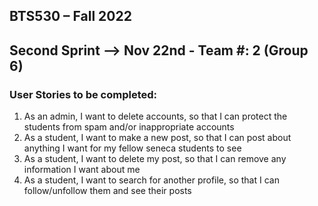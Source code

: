 ## BTS530 – Fall 2022 
## Second Sprint --> Nov 22nd - Team #: 2 (Group 6)


### User Stories to be completed:
1. As an admin, I want to delete accounts, so that I can protect the students from spam and/or inappropriate accounts
2. As a student, I want to make a new post, so that I can post about anything I want for my fellow seneca students to see
3. As a student, I want to delete my post, so that I can remove any information I want about me
4. As a student, I want to search for another profile, so that I can follow/unfollow them and see their posts
